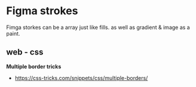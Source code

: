 # Figma strokes

Fimga storkes can be a array just like fills. as well as gradient & image as a paint.

## web - css

**Multiple border tricks**

- https://css-tricks.com/snippets/css/multiple-borders/
